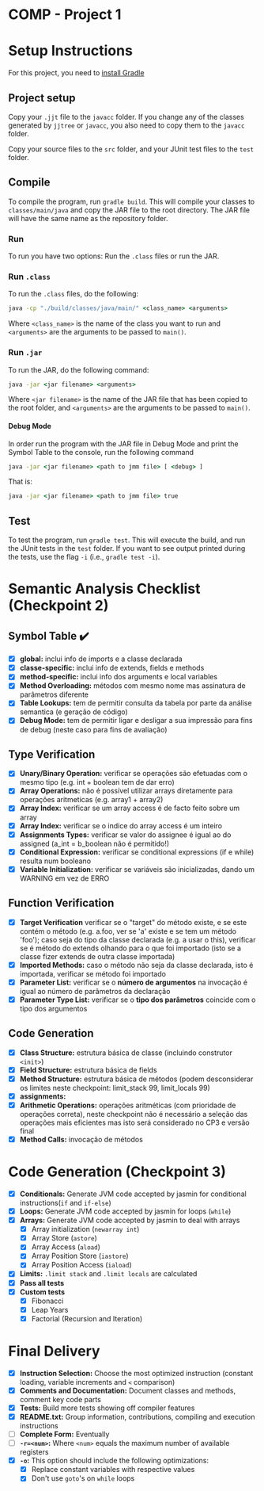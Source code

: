 # COMP - Project 1

# Setup Instructions

For this project, you need to [install Gradle](https://gradle.org/install/)

## Project setup

Copy your ``.jjt`` file to the ``javacc`` folder. If you change any of the classes generated by ``jjtree`` or ``javacc``, you also need to copy them to the ``javacc`` folder.

Copy your source files to the ``src`` folder, and your JUnit test files to the ``test`` folder.

## Compile

To compile the program, run ``gradle build``. This will compile your classes to ``classes/main/java`` and copy the JAR file to the root directory. The JAR file will have the same name as the repository folder.

### Run

To run you have two options: Run the ``.class`` files or run the JAR.

### Run ``.class``

To run the ``.class`` files, do the following:

```cmd
java -cp "./build/classes/java/main/" <class_name> <arguments>
```

Where ``<class_name>`` is the name of the class you want to run and ``<arguments>`` are the arguments to be passed to ``main()``.

### Run ``.jar``

To run the JAR, do the following command:

```cmd
java -jar <jar filename> <arguments>
```

Where ``<jar filename>`` is the name of the JAR file that has been copied to the root folder, and ``<arguments>`` are the arguments to be passed to ``main()``.

#### Debug Mode

In order run the program with the JAR file in Debug Mode and print the Symbol Table to the console, run the following command

```cmd
java -jar <jar filename> <path to jmm file> [ <debug> ]
```

That is:

```cmd
java -jar <jar filename> <path to jmm file> true
```

## Test

To test the program, run ``gradle test``. This will execute the build, and run the JUnit tests in the ``test`` folder. If you want to see output printed during the tests, use the flag ``-i`` (i.e., ``gradle test -i``).

# Semantic Analysis Checklist (Checkpoint 2)

## Symbol Table :heavy_check_mark:

 - [X] **global:** inclui info de imports e a classe declarada
 - [X] **classe-specific:** inclui info de extends, fields e methods
 - [X] **method-specific:** inclui info dos arguments e local variables
 - [X] **Method Overloading:** métodos com mesmo nome mas assinatura de parâmetros diferente
 - [X] **Table Lookups:** tem de permitir consulta da tabela por parte da análise semantica (e geração de código)
 - [X] **Debug Mode:** tem de permitir ligar e desligar a sua impressão para fins de debug (neste caso para fins de avaliação)

## Type Verification

 - [X] **Unary/Binary Operation:** verificar se operações são efetuadas com o mesmo tipo (e.g. int + boolean tem de dar erro)
 - [X] **Array Operations:** não é possível utilizar arrays diretamente para operações aritmeticas (e.g. array1 + array2)
 - [X] **Array Index:** verificar se um array access é de facto feito sobre um array
 - [X] **Array Index:** verificar se o indice do array access é um inteiro
 - [X] **Assignments Types:** verificar se valor do assignee é igual ao do assigned (a_int = b_boolean não é permitido!)
 - [X] **Conditional Expression:** verificar se conditional expressions (if e while) resulta num booleano
 - [X] **Variable Initialization:** verificar se variáveis são inicializadas, dando um WARNING em vez de ERRO
 
## Function Verification
 - [X] **Target Verification** verificar se o "target" do método existe, e se este contém o método (e.g. a.foo, ver se 'a' existe e se tem um método 'foo'); caso seja do tipo da classe declarada (e.g. a usar o this), verificar se é método do extends olhando para o que foi importado (isto se a classe fizer extends de outra classe importada)
 - [X] **Imported Methods:** caso o método não seja da classe declarada, isto é importada, verificar se método foi importado
 - [X] **Parameter List:** verificar se o **número de argumentos** na invocação é igual ao número de parâmetros da declaração
 - [X] **Parameter Type List:** verificar se o **tipo dos parâmetros** coincide com o tipo dos argumentos

## Code Generation
 - [X] **Class Structure:** estrutura básica de classe (incluindo construtor `<init>`)
 - [X] **Field Structure:** estrutura básica de fields
 - [X] **Method Structure:** estrutura básica de métodos (podem desconsiderar os limites neste checkpoint: limit_stack 99, limit_locals 99)
 - [X] **assignments:**
 - [X] **Arithmetic Operations:** operações aritméticas (com prioridade de operações correta), neste checkpoint não é necessário a seleção das operações mais eficientes mas isto será considerado no CP3 e versão final
 - [X] **Method Calls:** invocação de métodos

# Code Generation (Checkpoint 3)

 - [X] **Conditionals:** Generate JVM code accepted by jasmin for conditional instructions(`if` and `if-else`)
 - [X] **Loops:** Generate JVM code accepted by jasmin for loops (`while`)
 - [X] **Arrays:** Generate JVM code accepted by jasmin to deal with arrays
    - [X] Array initialization (`newarray int`)
    - [X] Array Store (`astore`)
    - [X] Array Access (`aload`)
    - [X] Array Position Store (`iastore`)
    - [X] Array Position Access (`iaload`)
 - [X] **Limits:** `.limit stack` and `.limit locals` are calculated
 - [X] **Pass all tests**
 - [X] **Custom tests**
    - [X] Fibonacci
    - [X] Leap Years
    - [X] Factorial (Recursion and Iteration)
    
# Final Delivery

 - [X] **Instruction Selection:** Choose the most optimized instruction (constant loading, variable increments and `<` comparison)
 - [X] **Comments and Documentation:** Document classes and methods, comment key code parts
 - [X] **Tests:** Build more tests showing off compiler features
 - [X] **README.txt:** Group information, contributions, compiling and execution instructions
 - [ ] **Complete Form:** Eventually
 - [ ] **`-r=<num>`:** Where `<num>` equals the maximum number of available registers
 - [X] **`-o`:** This option should include the following optimizations:
     - [X] Replace constant variables with respective values
     - [X] Don't use `goto`'s on `while` loops
